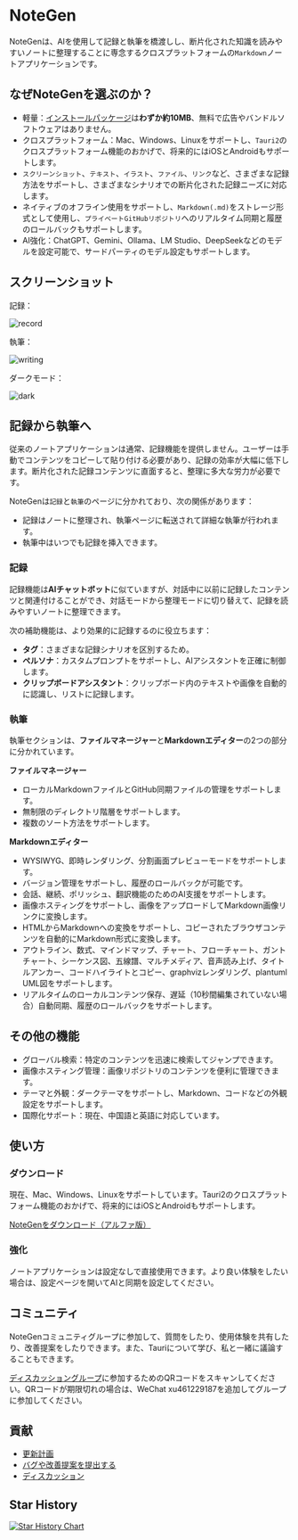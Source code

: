 # NoteGen
NoteGenは、AIを使用して記録と執筆を橋渡しし、断片化された知識を読みやすいノートに整理することに専念するクロスプラットフォームの`Markdown`ノートアプリケーションです。

## なぜNoteGenを選ぶのか？

- 軽量：[インストールパッケージ](https://github.com/codexu/note-gen/releases)は**わずか約10MB**、無料で広告やバンドルソフトウェアはありません。
- クロスプラットフォーム：Mac、Windows、Linuxをサポートし、`Tauri2`のクロスプラットフォーム機能のおかげで、将来的にはiOSとAndroidもサポートします。
- `スクリーンショット`、`テキスト`、`イラスト`、`ファイル`、`リンク`など、さまざまな記録方法をサポートし、さまざまなシナリオでの断片化された記録ニーズに対応します。
- ネイティブのオフライン使用をサポートし、`Markdown(.md)`をストレージ形式として使用し、`プライベートGitHubリポジトリ`へのリアルタイム同期と履歴のロールバックもサポートします。
- AI強化：ChatGPT、Gemini、Ollama、LM Studio、DeepSeekなどのモデルを設定可能で、サードパーティのモデル設定もサポートします。

## スクリーンショット

記録：

![record](https://github.com/user-attachments/assets/34f7fdc7-ebab-473f-ad8b-e2e93ed0f9e3)

執筆：

![writing](https://s2.loli.net/2025/04/16/LcgMvUa86IpRi4V.png)

ダークモード：

![dark](https://s2.loli.net/2025/04/14/9JhgTie2X4tZLdz.png)

## 記録から執筆へ

従来のノートアプリケーションは通常、記録機能を提供しません。ユーザーは手動でコンテンツをコピーして貼り付ける必要があり、記録の効率が大幅に低下します。断片化された記録コンテンツに直面すると、整理に多大な労力が必要です。

NoteGenは`記録`と`執筆`のページに分かれており、次の関係があります：

- 記録はノートに整理され、執筆ページに転送されて詳細な執筆が行われます。
- 執筆中はいつでも記録を挿入できます。

### 記録

記録機能は**AIチャットボット**に似ていますが、対話中に以前に記録したコンテンツと関連付けることができ、対話モードから整理モードに切り替えて、記録を読みやすいノートに整理できます。

次の補助機能は、より効果的に記録するのに役立ちます：

- **タグ**：さまざまな記録シナリオを区別するため。
- **ペルソナ**：カスタムプロンプトをサポートし、AIアシスタントを正確に制御します。
- **クリップボードアシスタント**：クリップボード内のテキストや画像を自動的に認識し、リストに記録します。

### 執筆

執筆セクションは、**ファイルマネージャー**と**Markdownエディター**の2つの部分に分かれています。

**ファイルマネージャー**

- ローカルMarkdownファイルとGitHub同期ファイルの管理をサポートします。
- 無制限のディレクトリ階層をサポートします。
- 複数のソート方法をサポートします。

**Markdownエディター**

- WYSIWYG、即時レンダリング、分割画面プレビューモードをサポートします。
- バージョン管理をサポートし、履歴のロールバックが可能です。
- 会話、継続、ポリッシュ、翻訳機能のためのAI支援をサポートします。
- 画像ホスティングをサポートし、画像をアップロードしてMarkdown画像リンクに変換します。
- HTMLからMarkdownへの変換をサポートし、コピーされたブラウザコンテンツを自動的にMarkdown形式に変換します。
- アウトライン、数式、マインドマップ、チャート、フローチャート、ガントチャート、シーケンス図、五線譜、マルチメディア、音声読み上げ、タイトルアンカー、コードハイライトとコピー、graphvizレンダリング、plantuml UML図をサポートします。
- リアルタイムのローカルコンテンツ保存、遅延（10秒間編集されていない場合）自動同期、履歴のロールバックをサポートします。

## その他の機能

- グローバル検索：特定のコンテンツを迅速に検索してジャンプできます。
- 画像ホスティング管理：画像リポジトリのコンテンツを便利に管理できます。
- テーマと外観：ダークテーマをサポートし、Markdown、コードなどの外観設定をサポートします。
- 国際化サポート：現在、中国語と英語に対応しています。

## 使い方

### ダウンロード

現在、Mac、Windows、Linuxをサポートしています。Tauri2のクロスプラットフォーム機能のおかげで、将来的にはiOSとAndroidもサポートします。

[NoteGenをダウンロード（アルファ版）](https://github.com/codexu/note-gen/releases)

### 強化

ノートアプリケーションは設定なしで直接使用できます。より良い体験をしたい場合は、設定ページを開いてAIと同期を設定してください。

## コミュニティ

NoteGenコミュニティグループに参加して、質問をしたり、使用体験を共有したり、改善提案をしたりできます。また、Tauriについて学び、私と一緒に議論することもできます。

[ディスカッショングループ](https://github.com/codexu/note-gen/discussions/110)に参加するためのQRコードをスキャンしてください。QRコードが期限切れの場合は、WeChat xu461229187を追加してグループに参加してください。

## 貢献

- [更新計画](https://github.com/codexu/note-gen/issues/46)
- [バグや改善提案を提出する](https://github.com/codexu/note-gen/issues)
- [ディスカッション](https://github.com/codexu/note-gen/discussions)

## Star History

[![Star History Chart](https://api.star-history.com/svg?repos=codexu/note-gen&type=Date)](https://www.star-history.com/#codexu/note-gen&Date)